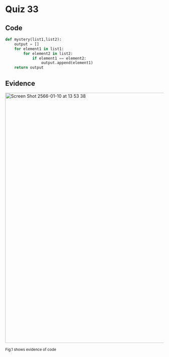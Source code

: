 # Quiz 33

## Code

```py
def mystery(list1,list2):
    output = []
    for element1 in list1:
        for element2 in list2:
            if element1 == element2:
                output.append(element1)
    return output
```

## Evidence

<img width="794" alt="Screen Shot 2566-01-10 at 13 53 38" src="https://user-images.githubusercontent.com/111941936/211465046-7a32adf6-cd59-4ab2-be0b-a9837d9cd426.png">

<sub>Fig.1 shows evidence of code
